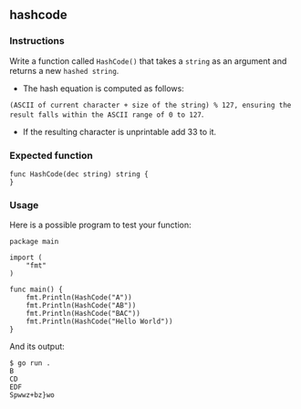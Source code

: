 ## hashcode
### Instructions
Write a function called `HashCode()` that takes a `string` as an argument and returns a new `hashed string`.

 * The hash equation is computed as follows:

`(ASCII of current character + size of the string) % 127, ensuring the result falls within the ASCII range of 0 to 127`.

 * If the resulting character is unprintable add 33 to it.

### Expected function
```
func HashCode(dec string) string {
}
```
### Usage
Here is a possible program to test your function:
```
package main

import (
	"fmt"
)

func main() {
	fmt.Println(HashCode("A"))
	fmt.Println(HashCode("AB"))
	fmt.Println(HashCode("BAC"))
	fmt.Println(HashCode("Hello World"))
}
```
And its output:
```
$ go run .
B
CD
EDF
Spwwz+bz}wo
```

